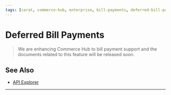 ```yaml
---
tags: [carat, commerce-hub, enterprise, bill-payments, deferred-bill-payments]
---
```


# Deferred Bill Payments

<!-- theme: danger -->
> We are enhancing Commerce Hub to bill payment support and the documents related to this feature will be released soon.


## See Also

- [API Explorer](../api/?type=post&path=/payments/v1/charges)

---